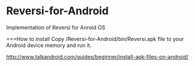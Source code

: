 Reversi-for-Android
===================

Implementation of Reversi for Anroid OS

===How to install
Copy /Reversi-for-Android/bin/Reversi.apk file to your Android device memory and run it.

http://www.talkandroid.com/guides/beginner/install-apk-files-on-android/

